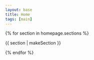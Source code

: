 ```yaml
---
layout: base
title: Home
tags: [main]
---
```

<style>


</style>

{% for section in homepage.sections %}

{{ section | makeSection }}

{% endfor %}
